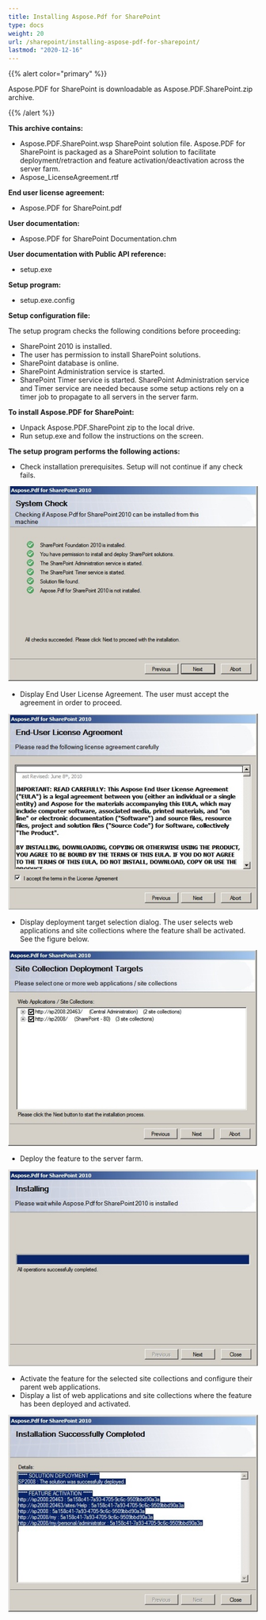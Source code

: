 ```yaml
---
title: Installing Aspose.Pdf for SharePoint
type: docs
weight: 20
url: /sharepoint/installing-aspose-pdf-for-sharepoint/
lastmod: "2020-12-16"
---
```


{{% alert color="primary" %}} 

Aspose.PDF for SharePoint is downloadable as Aspose.PDF.SharePoint.zip archive.

{{% /alert %}} 

**This archive contains:**

- Aspose.PDF.SharePoint.wsp
  SharePoint solution file. Aspose.PDF for SharePoint is packaged as a SharePoint solution to facilitate deployment/retraction and feature activation/deactivation across the server farm.
- Aspose_LicenseAgreement.rtf

**End user license agreement:**

- Aspose.PDF for SharePoint.pdf

**User documentation:**

- Aspose.PDF for SharePoint Documentation.chm

**User documentation with Public API reference:**

- setup.exe

**Setup program:**

- setup.exe.config

**Setup configuration file:**

The setup program checks the following conditions before proceeding:

- SharePoint 2010 is installed.
- The user has permission to install SharePoint solutions.
- SharePoint database is online.
- SharePoint Administration service is started.
- SharePoint Timer service is started. SharePoint Administration service and Timer service are needed because some setup actions rely on a timer job to propagate to all servers in the server farm.

**To install Aspose.PDF for SharePoint:**

- Unpack Aspose.PDF.SharePoint zip to the local drive.
- Run setup.exe and follow the instructions on the screen.

**The setup program performs the following actions:**

- Check installation prerequisites. Setup will not continue if any check fails. 

![todo:image_alt_text](installing-aspose-pdf-for-sharepoint_1.png)



- Display End User License Agreement. The user must accept the agreement in order to proceed. 

![todo:image_alt_text](installing-aspose-pdf-for-sharepoint_2.png)



- Display deployment target selection dialog. The user selects web applications and site collections where the feature shall be activated. See the figure below. 

![todo:image_alt_text](installing-aspose-pdf-for-sharepoint_3.png)



- Deploy the feature to the server farm. 

![todo:image_alt_text](installing-aspose-pdf-for-sharepoint_4.png)



- Activate the feature for the selected site collections and configure their parent web applications.
- Display a list of web applications and site collections where the feature has been deployed and activated. 

![todo:image_alt_text](installing-aspose-pdf-for-sharepoint_5.png)

